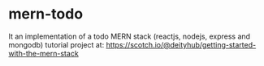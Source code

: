 # mern-todo
It an implementation of a todo MERN stack (reactjs, nodejs, express and mongodb) tutorial project at: https://scotch.io/@deityhub/getting-started-with-the-mern-stack

